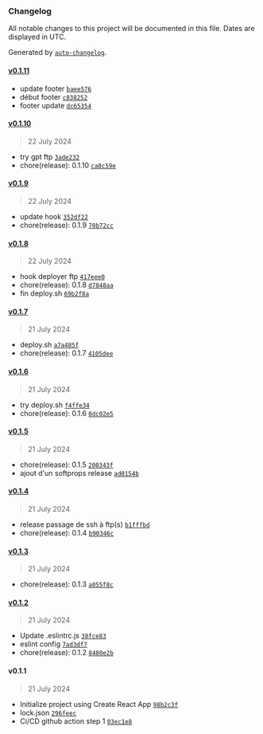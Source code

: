 ### Changelog

All notable changes to this project will be documented in this file. Dates are displayed in UTC.

Generated by [`auto-changelog`](https://github.com/CookPete/auto-changelog).

#### [v0.1.11](https://github.com/ShivaArmada/CyberFLEX-P8/compare/v0.1.10...v0.1.11)

- update footer [`baee576`](https://github.com/ShivaArmada/CyberFLEX-P8/commit/baee576da5115a7113daff2b1cac0ec85ccd88ec)
- début footer [`c838252`](https://github.com/ShivaArmada/CyberFLEX-P8/commit/c8382528613a1f8f306051d567c4fa26b29861c4)
- footer update [`dc65354`](https://github.com/ShivaArmada/CyberFLEX-P8/commit/dc6535448fbfe7a33b854b2fc92bec1e752e32da)

#### [v0.1.10](https://github.com/ShivaArmada/CyberFLEX-P8/compare/v0.1.9...v0.1.10)

> 22 July 2024

- try gpt ftp [`3ade232`](https://github.com/ShivaArmada/CyberFLEX-P8/commit/3ade232a63a81b45f4f9dc03094a085386858e33)
- chore(release): 0.1.10 [`ca8c59e`](https://github.com/ShivaArmada/CyberFLEX-P8/commit/ca8c59e35358311bd9d50224140a9e6312382e85)

#### [v0.1.9](https://github.com/ShivaArmada/CyberFLEX-P8/compare/v0.1.8...v0.1.9)

> 22 July 2024

- update hook [`352df22`](https://github.com/ShivaArmada/CyberFLEX-P8/commit/352df229f8a9ecab36c4c0aa5bb660de82ef68ac)
- chore(release): 0.1.9 [`70b72cc`](https://github.com/ShivaArmada/CyberFLEX-P8/commit/70b72cc76594336276678ea54fb6c4014099e3c3)

#### [v0.1.8](https://github.com/ShivaArmada/CyberFLEX-P8/compare/v0.1.7...v0.1.8)

> 22 July 2024

- hook deployer ftp [`417eee0`](https://github.com/ShivaArmada/CyberFLEX-P8/commit/417eee0f089727707c6e8704789159dddd099768)
- chore(release): 0.1.8 [`d7848aa`](https://github.com/ShivaArmada/CyberFLEX-P8/commit/d7848aa23241b5ea18354de931b3d8498066b923)
- fin deploy.sh [`69b2f8a`](https://github.com/ShivaArmada/CyberFLEX-P8/commit/69b2f8ad89e4c4112e87e2ade486d6eaa35367ee)

#### [v0.1.7](https://github.com/ShivaArmada/CyberFLEX-P8/compare/v0.1.6...v0.1.7)

> 21 July 2024

- deploy.sh [`a7a485f`](https://github.com/ShivaArmada/CyberFLEX-P8/commit/a7a485f6a71570ba435e9194fd6d01168cfed0e4)
- chore(release): 0.1.7 [`4105dee`](https://github.com/ShivaArmada/CyberFLEX-P8/commit/4105deee06ead37b3d9797091afbe08b2867e6f8)

#### [v0.1.6](https://github.com/ShivaArmada/CyberFLEX-P8/compare/v0.1.5...v0.1.6)

> 21 July 2024

- try deploy.sh [`f4ffe34`](https://github.com/ShivaArmada/CyberFLEX-P8/commit/f4ffe348ec11b626981e32ea1a93204e60abd11a)
- chore(release): 0.1.6 [`0dc02e5`](https://github.com/ShivaArmada/CyberFLEX-P8/commit/0dc02e568b0dd1c7c6ecb419d5e2eae990cce529)

#### [v0.1.5](https://github.com/ShivaArmada/CyberFLEX-P8/compare/v0.1.4...v0.1.5)

> 21 July 2024

- chore(release): 0.1.5 [`200343f`](https://github.com/ShivaArmada/CyberFLEX-P8/commit/200343f53e5e7904e44e118962ebb413ab495348)
- ajout d'un softprops release [`ad0154b`](https://github.com/ShivaArmada/CyberFLEX-P8/commit/ad0154b048d02867dda367cb884aabce61b1bdde)

#### [v0.1.4](https://github.com/ShivaArmada/CyberFLEX-P8/compare/v0.1.3...v0.1.4)

> 21 July 2024

- release passage de ssh à ftp(s) [`b1fffbd`](https://github.com/ShivaArmada/CyberFLEX-P8/commit/b1fffbd863363d72263e982b1f7595332e8ddfbf)
- chore(release): 0.1.4 [`b90346c`](https://github.com/ShivaArmada/CyberFLEX-P8/commit/b90346c769aa1c8c492a7c087ff519c98c5e03a7)

#### [v0.1.3](https://github.com/ShivaArmada/CyberFLEX-P8/compare/v0.1.2...v0.1.3)

> 21 July 2024

- chore(release): 0.1.3 [`a055f8c`](https://github.com/ShivaArmada/CyberFLEX-P8/commit/a055f8c7a7cb5c72a0d84a726be48bbdf37ac873)

#### [v0.1.2](https://github.com/ShivaArmada/CyberFLEX-P8/compare/v0.1.1...v0.1.2)

> 21 July 2024

- Update .eslintrc.js [`38fce83`](https://github.com/ShivaArmada/CyberFLEX-P8/commit/38fce833edc87de60ab227b169fc6aff37315b57)
- eslint config [`7ad3df7`](https://github.com/ShivaArmada/CyberFLEX-P8/commit/7ad3df70eaf7d60f59259afda2f1df61cf4d9edc)
- chore(release): 0.1.2 [`8480e2b`](https://github.com/ShivaArmada/CyberFLEX-P8/commit/8480e2be2e9bbcb7d3a2765aa7bbb004b838af03)

#### v0.1.1

> 21 July 2024

- Initialize project using Create React App [`98b2c3f`](https://github.com/ShivaArmada/CyberFLEX-P8/commit/98b2c3f79ba8c0bd00bfa2a2afcdd56b1be06332)
- lock.json [`296feec`](https://github.com/ShivaArmada/CyberFLEX-P8/commit/296feecc677fb5add5ca40722dc8435c13fa0ce6)
- Ci/CD github action step 1 [`03ec1e8`](https://github.com/ShivaArmada/CyberFLEX-P8/commit/03ec1e885b1e3b87cf7adfd196b3e0f9dc328a3c)
